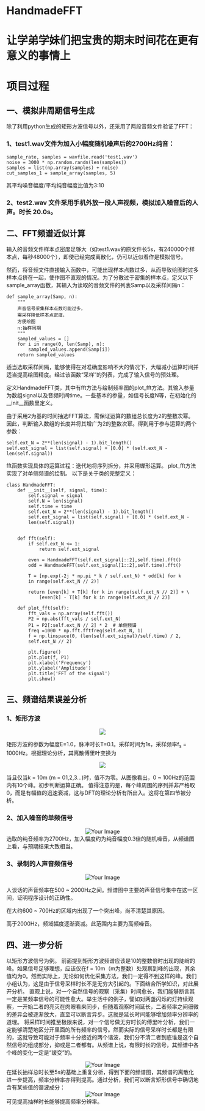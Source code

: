 # HandmadeFFT
# 让学弟学妹们把宝贵的期末时间花在更有意义的事情上

# 项目过程
## 一、模拟非周期信号生成
除了利用python生成的矩形方波信号以外，还采用了两段音频文件验证了FFT：
### 1、test1.wav文件为加入小幅度随机噪声后的2700Hz纯音：
    sample_rate, samples = wavfile.read('test1.wav')
    noise = 3000 * np.random.randn(len(samples))
    samples = list(np.array(samples) + noise)
    cut_samples_1 = sample_array(samples, 5)
其平均噪音幅度/平均纯音幅度比值为3:10

### 2、test2.wav 文件采用手机外放一段人声视频，模拟加入噪音后的人声。时长 20.0s。
## 二、FFT频谱近似计算
输入的音频文件样本点密度足够大（如test1.wav的原文件长5s，有240000个样本点，每秒48000个），即使已经完成离散化，仍可以近似看作是模拟信号。

然而，将音频文件直接输入函数中，可能出现样本点数过多，从而导致绘图时过多样本点挤在一起，使作图不直观的情况。为了分散过于密集的样本点，定义以下 sample_array函数，其输入为读取的音频文件的列表Samp以及采样间隔n：

    def sample_array(Samp, n):
        """
        声音信号采集样本点数可能过多，
        需采样降低样本点密度，
        方便绘图
        n:抽样周期
        """
        sampled_values = []
        for i in range(0, len(Samp), n):
            sampled_values.append(Samp[i])
        return sampled_values
适当选取采样间隔，能够使得在对准确度影响不大的情况下，大幅减小运算时间并适当提高绘图精度。经过该函数“采样”的列表，完成了输入信号的预处理。

定义HandmadeFFT类，其中有fft方法与绘制频率图的plot_fft方法。其输入参量为数组signal以及音频时间time。一些基本的参量，如信号长度N等，在初始化的__init__函数里定义。

由于采用2为基的时间抽选FFT算法，需保证运算的数组总长度为2的整数次幂。因此，判断输入数组的长度并将其增广为2的整数次幂。得到用于参与运算的两个参数：

    self.ext_N = 2**(len(signal) - 1).bit_length()
    self.ext_signal = list(self.signal) + [0.0] * (self.ext_N - len(self.signal))

fft函数实现具体的运算过程：迭代地将序列拆分，并采用蝶形运算。
plot_fft方法实现了对单侧频谱的绘制。
以下是关于类的完整定义：

    class HandmadeFFT:
        def __init__(self, signal, time):
            self.signal = signal
            self.N = len(signal)
            self.time = time
            self.ext_N = 2**(len(signal) - 1).bit_length()
            self.ext_signal = list(self.signal) + [0.0] * (self.ext_N - 
            len(self.signal))


        def fft(self):
            if self.ext_N <= 1:
                return self.ext_signal

            even = HandmadeFFT(self.ext_signal[::2],self.time).fft()
            odd = HandmadeFFT(self.ext_signal[1::2],self.time).fft()

            T = [np.exp(-2j * np.pi * k / self.ext_N) * odd[k] for k 
            in range(self.ext_N // 2)]

            return [even[k] + T[k] for k in range(self.ext_N // 2)] + \
                [even[k] - T[k] for k in range(self.ext_N // 2)]

        def plot_fft(self):
            fft_vals = np.array(self.fft())
            P2 = np.abs(fft_vals / self.ext_N)
            P1 = P2[:self.ext_N // 2] * 2  # 单侧频谱
            freq =1000 * np.fft.fftfreq(self.ext_N, 1)
            f = np.linspace(0, (len(self.ext_signal)/self.time) / 2, 
            self.ext_N // 2)
            
            plt.figure()
            plt.plot(f, P1)
            plt.xlabel('Frequency')
            plt.ylabel('Amplitude')
            plt.title('FFT of the signal')
            plt.show()


## 三、频谱结果误差分析
### 1、矩形方波
<div align=center>
  <img src="https://github.com/Aloudname/HandmadeFFT/blob/main/figure/1.png" >
</div>

矩形方波的参数为幅度<font face="">E=1.0</font>，脉冲时长T=0.1。采样时间为1s，采样频率f<sub>s</sub> = 1000Hz。根据理论分析，其离散傅里叶变换为

<div align=center>
  <img src="figure/2.png" >
</div>

当且仅当k = 10m (m = 01,2,3...)时，值不为零。从图像看出，0 ~ 100Hz的范围内有10个峰。初步判断运算正确。
值得注意的是，每个峰周围的序列并非严格取0，而是有幅值的迅速衰减，这与DFT的理论分析有所出入。这将在第四节被分析。

### 2、加入噪音的单频信号
<div align=center>
  <img src="figure/3.png" alt="Your Image">
</div>
选取的纯音频率为2700Hz，加入幅度约为纯音幅度0.3倍的随机噪音，从频谱图上看，与预期结果大致相当。

### 3、录制的人声音频信号
<div align=center>
  <img src="figure/4.png" alt="Your Image">
</div>

人谈话的声音频率在500 ~ 2000Hz之间。频谱图中主要的声音信号集中在这一区间，证明程序设计的正确性。

在大约600 ~ 700Hz的区域内出现了一个突出峰，尚不清楚其原因。

高于2000Hz，频域幅度逐渐衰减。此范围内主要为高频噪音。

## 四、进一步分析
以矩形方波信号为例。
前面提到矩形方波频谱应该是10的整数倍时出现的陡峭的峰。如果信号足够理想，应该仅在f = 10m（m为整数）处观察到峰的出现，其余值均为0。然而实际上，无论如何优化采集方法，我们一定得不到这样的峰。我们小组认为，这是由于信号采样时长不是无穷大引起的。下面结合所学知识，对此展开分析。
直观上说，对一个自然信号的观察（采集）时间愈长，我们能够断言其一定是某频率信号的可能性愈大。举生活中的例子，譬如对两盏闪烁的灯持续观察，一开始二者的亮灭在肉眼看来同步，但随着观察时间延长，二者频率之间细微的差异会被逐渐放大，直至可以断言异步。这就是延长时间能够增加频率分辨率的道理。
将采样时间推至极限来说，对一个信号做无穷时长的傅里叶分析，我们一定能够清楚地区分开里面的所有频率的信号。然而实际的信号采样时长都是有限的，这就导致可能对于频率十分接近的两个谐波，我们分不清二者到底谁是这个自然信号的组成部分，抑或是二者都有。从频谱上说，有限时长的信号，其频谱中各个峰的变化一定是“缓变”的。
<div align=center>
  <img src="figure/5.png" alt="Your Image">
</div>
在延长抽样总时长至5s的基础上重复分析，得到下面的频谱图，其频谱的离散化进一步提高，频率分辨率亦得到提高。通过分析，我们可以断言矩形信号中确切地含有某些值的谐波成分：
<div align=center>
  <img src="figure/6.png" alt="Your Image">
</div>
可见提高抽样时长能够提高频率分辨率。

